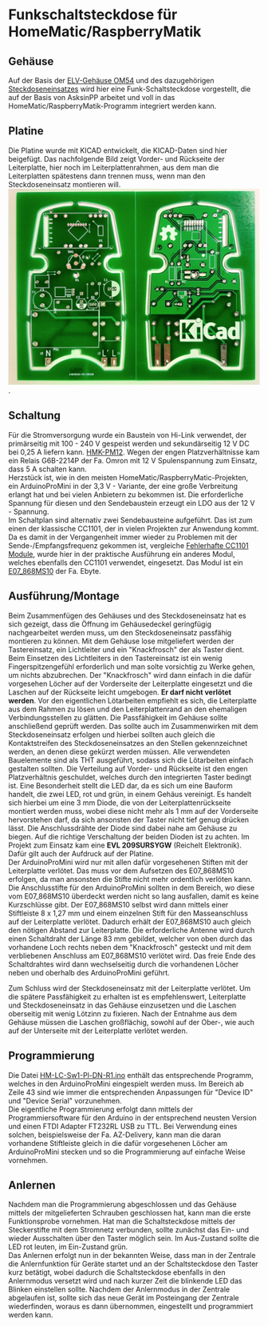 # Funkschaltsteckdose für HomeMatic/RaspberryMatik

## Gehäuse
Auf der Basis der [ELV-Gehäuse OM54](https://de.elv.com/elv-design-stecker-steckdosen-gehaeuse-om-54-c-mit-tasterstoessel-und-led-leuchtfeld-083421)
und des dazugehörigen [Steckdoseneinsatzes](https://de.elv.com/schutzkontakt-stecker-steckdosen-einsatz-ohne-sicherungshalter-083422) wird hier eine Funk-Schaltsteckdose vorgestellt,
die auf der Basis von AsksinPP arbeitet und voll in das HomeMatic/RaspberryMatik-Programm integriert werden kann.

## Platine
Die Platine wurde mit KICAD entwickelt, die KICAD-Daten sind hier beigefügt.
Das nachfolgende Bild zeigt Vorder- und Rückseite der Leiterplatte, hier noch im Leiterplattenrahmen,
aus dem man die Leiterplatten spätestens dann trennen muss, wenn man den Steckdoseneinsatz montieren will.
![Leiterplatte](https://github.com/HMelzer/Schaltsteckdose/blob/master/Bilder/Platine.jpg).

## Schaltung
Für die Stromversorgung wurde ein Baustein von Hi-Link verwendet, der primärseitig mit 100 - 240 V gespeist werden und sekundärseitig 12 V DC bei 0,25 A liefern kann.
[HMK-PM12](https://de.aliexpress.com/item/32960181700.html?spm=a2g0s.9042311.0.0.19304c4d0xYQv4).
Wegen der engen Platzverhältnisse kam ein Relais G6B-2214P der Fa. Omron mit 12 V Spulenspannung zum Einsatz, dass 5 A schalten kann.<br/>
Herzstück ist, wie in den meisten HomeMatic/RaspberryMatic-Projekten, ein ArduinoProMini in der 3,3 V - Variante, der eine große Verbreitung erlangt hat und bei vielen Anbietern zu bekommen ist.
Die erforderliche Spannung für diesen und den Sendebaustein erzeugt ein LDO aus der 12 V - Spannung.<br/>
Im Schaltplan sind alternativ zwei Sendebausteine aufgeführt.
Das ist zum einen der klassische CC1101, der in vielen Projekten zur Anwendung kommt.
Da es damit in der Vergangenheit immer wieder zu Problemen mit der Sende-/Empfangsfrequenz gekommen ist, vergleiche [Fehlerhafte CC1101 Module](https://asksinpp.de/Grundlagen/FAQ/Fehlerhafte_CC1101.html),
wurde hier in der praktische Ausführung ein anderes Modul, welches ebenfalls den CC1101 verwendet, eingesetzt.
Das Modul ist ein [E07_868MS10](http://www.ebyte.com/en/product-view-news.aspx?id=180) der Fa. Ebyte.

## Ausführung/Montage
Beim Zusammenfügen des Gehäuses und des Steckdoseneinsatz hat es sich gezeigt, dass die Öffnung im Gehäusedeckel geringfügig nachgearbeitet werden muss, um den Steckdoseneinsatz passfähig montieren zu können.
Mit dem Gehäuse lose mitgeliefert werden der Tastereinsatz, ein Lichtleiter und ein "Knackfrosch" der als Taster dient. Beim Einsetzen des Lichtleiters in den Tastereinsatz ist ein wenig Fingerspitzengefühl erforderlich
und man solte vorsichtig zu Werke gehen, um nichts abzubrechen. Der "Knackfrosch" wird dann einfach in die dafür vorgesehen Löcher auf der Vorderseite der Leiterplatte eingesetzt und die Laschen auf der Rückseite leicht umgebogen.
**Er darf nicht verlötet werden**.
Vor den eigentlichen Lötarbeiten empfiehlt es sich, die Leiterplatte aus dem Rahmen zu lösen und den Leiterplattenrand an den ehemaligen Verbindungsstellen zu glätten. Die Passfähigkeit im Gehäuse sollte anschließend geprüft werden.
Das sollte auch im Zusammenwirken mit dem Steckdoseneinsatz erfolgen und hierbei sollten auch gleich die Kontaktstreifen des Steckdoseneinsatzes an den Stellen gekennzeichnet werden, an denen diese gekürzt werden müssen.
Alle verwendeten Bauelemente sind als THT ausgeführt, sodass sich die Lötarbeiten einfach gestalten sollten. Die Verteilung auf Vorder- und Rückseite ist den engen Platzverhältnis geschuldet, welches durch den integrierten Taster
bedingt ist.
Eine Besonderheit stellt die LED dar, da es sich um eine Bauform handelt, die zwei LED, rot und grün, in einem Gehäus vereinigt.
Es handelt sich hierbei um eine 3 mm Diode, die von der Leiterplattenrückseite montiert werden muss, wobei diese nicht mehr als 1 mm auf der Vorderseite hervorstehen darf, da sich ansonsten der Taster nicht tief genug drücken lässt.
Die Anschlussdrähte der Diode sind dabei nahe am Gehäuse zu biegen. Auf die richtige Verschaltung der beiden Dioden ist zu achten. Im Projekt zum Einsatz kam eine **EVL 209SURSYGW** (Reichelt Elektronik).
Dafür gilt auch der Aufdruck auf der Platine.<br/>
Der ArduinoProMini wird nur mit allen dafür vorgesehenen Stiften mit der Leiterplatte verlötet. Das muss vor dem Aufsetzen des E07_868MS10 erfolgen, da man ansonsten die Stifte nicht mehr ordentlich verlöten kann.
Die Anschlusstifte für den ArduinoProMini sollten in dem Bereich, wo diese vom E07_868MS10 überdeckt werden nicht so lang ausfallen, damit es keine Kurzschlüsse gibt. Der E07_868MS10 selbst wird dann mittels einer Stiftleiste 8 x 1,27 mm
und einem einzelnen Stift für den Masseanschluss auf der Leiterplatte verlötet. Dadurch erhält der E07_868MS10 auch gleich den nötigen Abstand zur Leiterplatte.
Die erforderliche Antenne wird durch einen Schaltdraht der Länge 83 mm gebildet, welcher von oben durch das vorhandene Loch rechts neben dem "Knackfrosch" gesteckt und mit dem verbliebenen Anschluss am E07_868MS10 verlötet wird.
Das freie Ende des Schaltdrahtes wird dann wechselseitig durch die vorhandenen Löcher neben und oberhalb des ArduinoProMini geführt.<p/>
Zum Schluss wird der Steckdoseneinsatz mit der Leiterplatte verlötet. Um die spätere Passfähigkeit zu erhalten ist es empfehlenswert, Leiterplatte und Steckdoseneinsatz in das Gehäuse einzusetzen und die Laschen oberseitig mit wenig
Lötzinn zu fixieren. Nach der Entnahme aus dem Gehäuse müssen die Laschen großflächig, sowohl auf der Ober-, wie auch auf der Unterseite mit der Leiterplatte verlötet werden.


## Programmierung
Die Datei [HM-LC-Sw1-Pl-DN-R1.ino](https://github.com/HMelzer/Schaltsteckdose/blob/master/HM-LC-Sw1-Pl-DN-R1/HM-LC-Sw1-Pl-DN-R1.ino) enthält das entsprechende Programm, welches in den ArduinoProMini eingespielt werden muss.
Im Bereich ab Zeile 43 sind wie immer die entsprechenden Anpassungen für "Device ID" und "Device Serial" vorzunehmen.<br/>
Die eigentliche Programmierung erfolgt dann mittels der Programmiersoftware für den Arduino in der entsprechend neusten Version und einen FTDI Adapter FT232RL USB zu TTL.
Bei Verwendung eines solchen, beispielsweise der Fa. AZ-Delivery, kann man die daran vorhandene Stiftleiste gleich in die dafür vorgesehenen Löcher am ArduinoProMini stecken und so die Programmierung auf einfache Weise vornehmen.

## Anlernen
Nachdem man die Programmierung abgeschlossen und das Gehäuse mittels der mitgelieferten Schrauben geschlossen hat, kann man die erste Funktionsprobe vornehmen. Hat man die Schaltsteckdose mittels der Steckerstifte mit dem Stromnetz verbunden,
sollte zunächst das Ein- und wieder Ausschalten über den Taster möglich sein. Im Aus-Zustand sollte die LED rot leuten, im Ein-Zustand grün.<br/>
Das Anlernen erfolgt nun in der bekannten Weise, dass man in der Zentrale die Anlernfunktion für Geräte startet und an der Schaltsteckdose den Taster kurz betätigt, wobei dadurch die Schaltsteckdose ebenfalls in den Anlernmodus
versetzt wird und nach kurzer Zeit die blinkende LED das Blinken einstellen sollte. Nachdem der Anlernmodus in der Zentrale abgelaufen ist, sollte sich das neue Gerät im Posteingang der Zentrale wiederfinden,
woraus es dann übernommen, eingestellt und programmiert werden kann. 